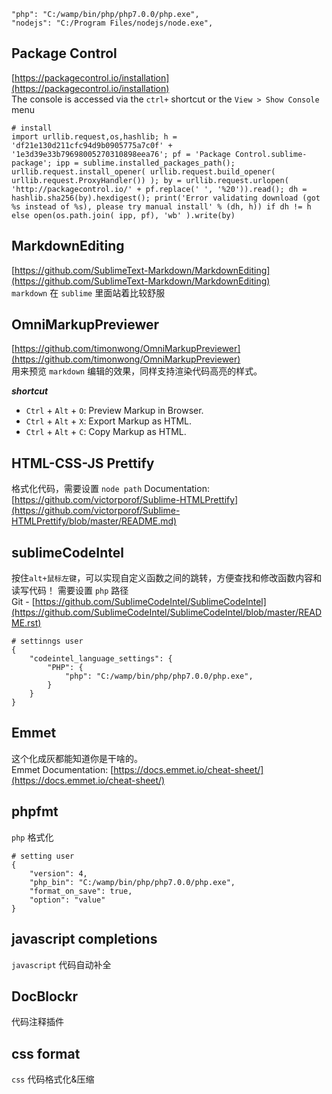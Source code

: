 ```
"php": "C:/wamp/bin/php/php7.0.0/php.exe",
"nodejs": "C:/Program Files/nodejs/node.exe",
```

## Package Control
[https://packagecontrol.io/installation](https://packagecontrol.io/installation)  
The console is accessed via the `ctrl+` shortcut or the `View > Show Console` menu
```
# install
import urllib.request,os,hashlib; h = 'df21e130d211cfc94d9b0905775a7c0f' + '1e3d39e33b79698005270310898eea76'; pf = 'Package Control.sublime-package'; ipp = sublime.installed_packages_path(); urllib.request.install_opener( urllib.request.build_opener( urllib.request.ProxyHandler()) ); by = urllib.request.urlopen( 'http://packagecontrol.io/' + pf.replace(' ', '%20')).read(); dh = hashlib.sha256(by).hexdigest(); print('Error validating download (got %s instead of %s), please try manual install' % (dh, h)) if dh != h else open(os.path.join( ipp, pf), 'wb' ).write(by)
```

## MarkdownEditing
[https://github.com/SublimeText-Markdown/MarkdownEditing](https://github.com/SublimeText-Markdown/MarkdownEditing)  
`markdown` 在 `sublime` 里面站着比较舒服 

## OmniMarkupPreviewer
[https://github.com/timonwong/OmniMarkupPreviewer](https://github.com/timonwong/OmniMarkupPreviewer)  
用来预览 `markdown` 编辑的效果，同样支持渲染代码高亮的样式。

__*shortcut*__

* `Ctrl` + `Alt` + `O`: Preview Markup in Browser.
* `Ctrl` + `Alt` + `X`: Export Markup as HTML.
* `Ctrl` + `Alt` + `C`: Copy Markup as HTML.


## HTML-CSS-JS Prettify
格式化代码，需要设置 `node path`
Documentation: [https://github.com/victorporof/Sublime-HTMLPrettify](https://github.com/victorporof/Sublime-HTMLPrettify/blob/master/README.md)  

## sublimeCodeIntel
按住`alt+鼠标左键`，可以实现自定义函数之间的跳转，方便查找和修改函数内容和读写代码！
需要设置 `php` 路径  
Git - [https://github.com/SublimeCodeIntel/SublimeCodeIntel](https://github.com/SublimeCodeIntel/SublimeCodeIntel/blob/master/README.rst)
```
# settinngs user
{
    "codeintel_language_settings": {
        "PHP": {
            "php": "C:/wamp/bin/php/php7.0.0/php.exe",
        }
    }
}
```

## Emmet
这个化成灰都能知道你是干啥的。  
Emmet Documentation: [https://docs.emmet.io/cheat-sheet/](https://docs.emmet.io/cheat-sheet/)

## phpfmt
`php` 格式化
```
# setting user
{
    "version": 4,
    "php_bin": "C:/wamp/bin/php/php7.0.0/php.exe",
    "format_on_save": true,
    "option": "value"
}
```

## javascript completions
`javascript` 代码自动补全

## DocBlockr
代码注释插件

## css format
`css` 代码格式化&压缩

